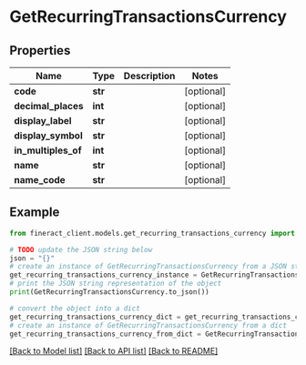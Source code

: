 # GetRecurringTransactionsCurrency


## Properties

Name | Type | Description | Notes
------------ | ------------- | ------------- | -------------
**code** | **str** |  | [optional] 
**decimal_places** | **int** |  | [optional] 
**display_label** | **str** |  | [optional] 
**display_symbol** | **str** |  | [optional] 
**in_multiples_of** | **int** |  | [optional] 
**name** | **str** |  | [optional] 
**name_code** | **str** |  | [optional] 

## Example

```python
from fineract_client.models.get_recurring_transactions_currency import GetRecurringTransactionsCurrency

# TODO update the JSON string below
json = "{}"
# create an instance of GetRecurringTransactionsCurrency from a JSON string
get_recurring_transactions_currency_instance = GetRecurringTransactionsCurrency.from_json(json)
# print the JSON string representation of the object
print(GetRecurringTransactionsCurrency.to_json())

# convert the object into a dict
get_recurring_transactions_currency_dict = get_recurring_transactions_currency_instance.to_dict()
# create an instance of GetRecurringTransactionsCurrency from a dict
get_recurring_transactions_currency_from_dict = GetRecurringTransactionsCurrency.from_dict(get_recurring_transactions_currency_dict)
```
[[Back to Model list]](../README.md#documentation-for-models) [[Back to API list]](../README.md#documentation-for-api-endpoints) [[Back to README]](../README.md)


